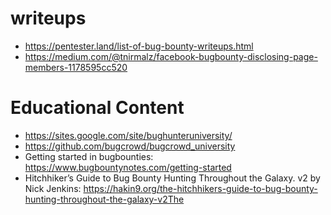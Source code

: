 # writeups

- https://pentester.land/list-of-bug-bounty-writeups.html
- https://medium.com/@tnirmalz/facebook-bugbounty-disclosing-page-members-1178595cc520

# Educational Content

- https://sites.google.com/site/bughunteruniversity/
- https://github.com/bugcrowd/bugcrowd_university
- Getting started in bugbounties: https://www.bugbountynotes.com/getting-started
- Hitchhiker’s Guide to Bug Bounty Hunting Throughout the Galaxy. v2 by Nick Jenkins: https://hakin9.org/the-hitchhikers-guide-to-bug-bounty-hunting-throughout-the-galaxy-v2The
